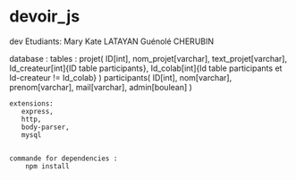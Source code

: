 # devoir_js
dev
Etudiants: 
    Mary Kate LATAYAN
    Guénolé CHERUBIN




database :
    tables : 
        projet(
                ID[int],
                nom_projet[varchar],
                text_projet[varchar],
                Id_createur[int]{ID table participants},
                Id_colab[int]{Id table participants et Id-createur != Id_colab}
                )
        participants(
                    ID[int],
                    nom[varchar],
                    prenom[varchar],
                    mail[varchar],
                    admin[boulean]
                    )
       




    extensions:
       express,
       http,
       body-parser,
       mysql


    commande for dependencies :
        npm install


